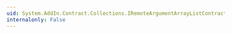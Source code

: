 ```yaml
---
uid: System.AddIn.Contract.Collections.IRemoteArgumentArrayListContract.Add(System.AddIn.Contract.RemoteArgument)
internalonly: False
---
```

